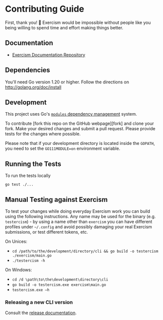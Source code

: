 # Contributing Guide

First, thank you! :tada:
Exercism would be impossible without people like you being willing to spend time and effort making things better.

## Documentation
* [Exercism Documentation Repository](https://github.com/exercism/docs)

## Dependencies

You'll need Go version 1.20 or higher. Follow the directions on http://golang.org/doc/install

## Development

This project uses Go's [`modules` dependency management](https://github.com/golang/go/wiki/Modules) system.

To contribute [fork this repo on the GitHub webpage][fork] and clone your fork.
Make your desired changes and submit a pull request.
Please provide tests for the changes where possible.

Please note that if your development directory is located inside the `GOPATH`, you need to set the `GO111MODULE=on` environment variable.

## Running the Tests

To run the tests locally

```
go test ./...
```

## Manual Testing against Exercism

To test your changes while doing everyday Exercism work you
can build using the following instructions. Any name may be used for the
binary (e.g. `testercism`) - by using a name other than `exercism` you
can have different profiles under `~/.config` and avoid possibly
damaging your real Exercism submissions, or test different tokens, etc.

On Unices:

- `cd /path/to/the/development/directory/cli && go build -o testercism ./exercism/main.go`
- `./testercism -h`

On Windows:

- `cd /d \path\to\the\development\directory\cli`
- `go build -o testercism.exe exercism\main.go`
- `testercism.exe —h`

### Releasing a new CLI version
Consult the [release documentation](RELEASE.md).

